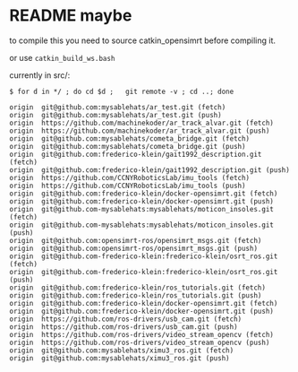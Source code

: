 # README maybe

to compile this you need to source catkin\_opensimrt before compiling it.  

or use ``catkin_build_ws.bash``

currently in src/:

	$ for d in */ ; do cd $d ;   git remote -v ; cd ..; done

	origin	git@github.com:mysablehats/ar_test.git (fetch)
	origin	git@github.com:mysablehats/ar_test.git (push)
	origin	https://github.com/machinekoder/ar_track_alvar.git (fetch)
	origin	https://github.com/machinekoder/ar_track_alvar.git (push)
	origin	git@github.com:mysablehats/cometa_bridge.git (fetch)
	origin	git@github.com:mysablehats/cometa_bridge.git (push)
	origin	git@github.com:frederico-klein/gait1992_description.git (fetch)
	origin	git@github.com:frederico-klein/gait1992_description.git (push)
	origin	https://github.com/CCNYRoboticsLab/imu_tools (fetch)
	origin	https://github.com/CCNYRoboticsLab/imu_tools (push)
	origin	git@github.com:frederico-klein/docker-opensimrt.git (fetch)
	origin	git@github.com:frederico-klein/docker-opensimrt.git (push)
	origin	git@github.com-mysablehats:mysablehats/moticon_insoles.git (fetch)
	origin	git@github.com-mysablehats:mysablehats/moticon_insoles.git (push)
	origin	git@github.com:opensimrt-ros/opensimrt_msgs.git (fetch)
	origin	git@github.com:opensimrt-ros/opensimrt_msgs.git (push)
	origin	git@github.com-frederico-klein:frederico-klein/osrt_ros.git (fetch)
	origin	git@github.com-frederico-klein:frederico-klein/osrt_ros.git (push)
	origin	git@github.com:frederico-klein/ros_tutorials.git (fetch)
	origin	git@github.com:frederico-klein/ros_tutorials.git (push)
	origin	git@github.com:frederico-klein/docker-opensimrt.git (fetch)
	origin	git@github.com:frederico-klein/docker-opensimrt.git (push)
	origin	https://github.com/ros-drivers/usb_cam.git (fetch)
	origin	https://github.com/ros-drivers/usb_cam.git (push)
	origin	https://github.com/ros-drivers/video_stream_opencv (fetch)
	origin	https://github.com/ros-drivers/video_stream_opencv (push)
	origin	git@github.com:mysablehats/ximu3_ros.git (fetch)
	origin	git@github.com:mysablehats/ximu3_ros.git (push)


